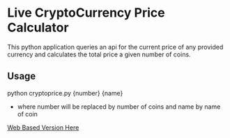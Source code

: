 # Live CryptoCurrency Price Calculator
This python application queries an api for the current price of any provided currency and calculates the
total price a given number of coins.

## Usage
python cryptoprice.py {number} {name}<br>
* where number will be replaced by number of coins and name by name of coin

[Web Based Version Here](https://github.com/hardope/crypto_price_calc_web)